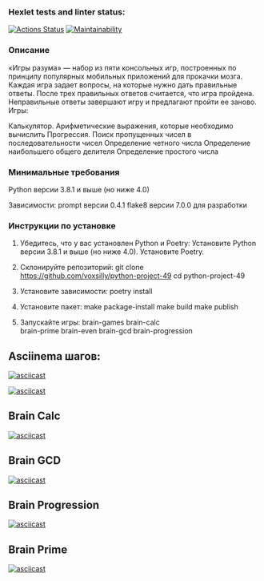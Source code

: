 ### Hexlet tests and linter status:
[![Actions Status](https://github.com/voxsilly/python-project-49/actions/workflows/hexlet-check.yml/badge.svg)](https://github.com/voxsilly/python-project-49/actions)
[![Maintainability](https://api.codeclimate.com/v1/badges/69c18eac89cf0bc5cca5/maintainability)](https://codeclimate.com/github/voxsilly/python-project-49/maintainability)

### Описание
«Игры разума» — набор из пяти консольных игр, построенных по принципу популярных мобильных приложений для прокачки мозга. Каждая игра задает вопросы, на которые нужно дать правильные ответы. После трех правильных ответов считается, что игра пройдена. Неправильные ответы завершают игру и предлагают пройти ее заново. Игры:

Калькулятор. Арифметические выражения, которые необходимо вычислить
Прогрессия. Поиск пропущенных чисел в последовательности чисел
Определение четного числа
Определение наибольшего общего делителя
Определение простого числа

### Минимальные требования
Python версии 3.8.1 и выше (но ниже 4.0)

Зависимости:
prompt версии 0.4.1
flake8 версии 7.0.0 для разработки

### Инструкции по установке
1. Убедитесь, что у вас установлен Python и Poetry:
Установите Python версии 3.8.1 и выше (но ниже 4.0).
Установите Poetry.

2. Склонируйте репозиторий:
git clone https://github.com/voxsilly/python-project-49
cd python-project-49

3. Установите зависимости:
poetry install

4. Установите пакет: 
make package-install
make build
make publish

6. Запускайте игры:
brain-games
brain-calc        
brain-prime
brain-even
brain-gcd
brain-progression

## Asciinema шагов: 
[![asciicast](https://asciinema.org/a/vQ3vnfhqqgHkKH02L2PJOA6O0.svg)](https://asciinema.org/a/vQ3vnfhqqgHkKH02L2PJOA6O0)

[![asciicast](https://asciinema.org/a/WPgiZf3Zce4J9Wg6AndhFw9X5.svg)](https://asciinema.org/a/WPgiZf3Zce4J9Wg6AndhFw9X5)

## Brain Calc
[![asciicast](https://asciinema.org/a/uHM51pos6SXsrvGWykKy9tefH.svg)](https://asciinema.org/a/uHM51pos6SXsrvGWykKy9tefH)

## Brain GCD
[![asciicast](https://asciinema.org/a/lTpODJyKmXk0gh09Bpm0t7hfr.svg)](https://asciinema.org/a/lTpODJyKmXk0gh09Bpm0t7hfr)

## Brain Progression
[![asciicast](https://asciinema.org/a/CQXVSHWPA0HPcPsUSOISc8c00.svg)](https://asciinema.org/a/CQXVSHWPA0HPcPsUSOISc8c00)

## Brain Prime
[![asciicast](https://asciinema.org/a/mXnsRze8ZTeaMoa0GgreTd8W2.svg)](https://asciinema.org/a/mXnsRze8ZTeaMoa0GgreTd8W2)
